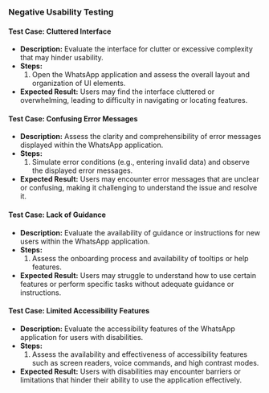 ### Negative Usability Testing

#### Test Case: Cluttered Interface
- **Description:** Evaluate the interface for clutter or excessive complexity that may hinder usability.
- **Steps:**
  1. Open the WhatsApp application and assess the overall layout and organization of UI elements.
- **Expected Result:** Users may find the interface cluttered or overwhelming, leading to difficulty in navigating or locating features.

#### Test Case: Confusing Error Messages
- **Description:** Assess the clarity and comprehensibility of error messages displayed within the WhatsApp application.
- **Steps:**
  1. Simulate error conditions (e.g., entering invalid data) and observe the displayed error messages.
- **Expected Result:** Users may encounter error messages that are unclear or confusing, making it challenging to understand the issue and resolve it.

#### Test Case: Lack of Guidance
- **Description:** Evaluate the availability of guidance or instructions for new users within the WhatsApp application.
- **Steps:**
  1. Assess the onboarding process and availability of tooltips or help features.
- **Expected Result:** Users may struggle to understand how to use certain features or perform specific tasks without adequate guidance or instructions.

#### Test Case: Limited Accessibility Features
- **Description:** Evaluate the accessibility features of the WhatsApp application for users with disabilities.
- **Steps:**
  1. Assess the availability and effectiveness of accessibility features such as screen readers, voice commands, and high contrast modes.
- **Expected Result:** Users with disabilities may encounter barriers or limitations that hinder their ability to use the application effectively.
